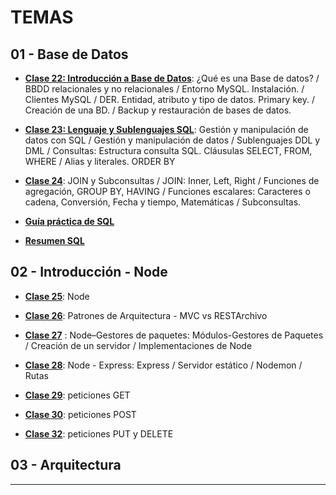 # TEMAS

## 01 - Base de Datos

- [**Clase 22: Introducción a Base de Datos**](https://github.com/eugenia1984/node/blob/main/node_codo_a_codo/teoria/clase-22.md): ¿Qué es una Base de datos? /  BBDD relacionales y no relacionales / Entorno MySQL. Instalación. / Clientes MySQL / DER. Entidad, atributo y tipo de datos. Primary key. / Creación de una BD. / Backup y restauración de bases de datos.

- [**Clase 23: Lenguaje y Sublenguajes SQL**](https://github.com/eugenia1984/node/blob/main/node_codo_a_codo/teoria/clase-23.md): Gestión y manipulación de
datos con SQL / Gestión y manipulación de datos / Sublenguajes DDL y DML /  Consultas: Estructura consulta SQL. Cláusulas SELECT, FROM, WHERE / Alias y literales. ORDER BY

- [**Clase 24**](https://github.com/eugenia1984/node/blob/main/node_codo_a_codo/teoria/clase-24.md): JOIN y Subconsultas / JOIN: Inner, Left, Right / Funciones de agregación, GROUP BY, HAVING / Funciones escalares: Caracteres o cadena, Conversión, Fecha y tiempo, Matemáticas / Subconsultas.

- [**Guía práctica de SQL**](https://github.com/eugenia1984/node/blob/main/node_codo_a_codo/teoria/Gu%C3%ADa%20pr%C3%A1ctica%20de%20SQL.pdf)

- [**Resumen SQL**](https://github.com/eugenia1984/node/blob/main/node_codo_a_codo/teoria/resumen-sql.pdf)

## 02 - Introducción - Node

- [**Clase 25**](https://github.com/eugenia1984/node/blob/main/node_codo_a_codo/teoria/clase-25.md): Node

- [**Clase 26**](https://github.com/eugenia1984/node/blob/main/node_codo_a_codo/teoria/clase-26.md):  Patrones de Arquitectura - MVC vs RESTArchivo

- [**Clase 27**](https://github.com/eugenia1984/node/blob/main/node_codo_a_codo/teoria/clase-27.md) : Node–Gestores de paquetes: Módulos-Gestores de Paquetes / Creación de un servidor / Implementaciones de Node

- [**Clase 28**](https://github.com/eugenia1984/node/blob/main/node_codo_a_codo/teoria/clase-28.md): Node - Express: Express / Servidor estático / Nodemon / Rutas

- [**Clase 29**](https://github.com/eugenia1984/node/blob/main/node_codo_a_codo/teoria/clase-29.md): peticiones GET

- [**Clase 30**](https://github.com/eugenia1984/node/blob/main/node_codo_a_codo/teoria/clase-30.md): peticiones POST

- [**Clase 32**](https://github.com/eugenia1984/node/blob/main/node_codo_a_codo/teoria/clase-31.md): peticiones PUT y DELETE
  
## 03 - Arquitectura


---
